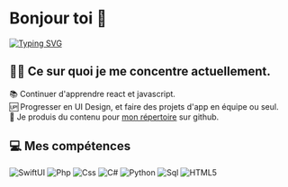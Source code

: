 # Bonjour toi 👋
[![Typing SVG](https://readme-typing-svg.herokuapp.com?color=%2336BCF7&size=24&lines=Fullstack+developper;Javascript+novice)](https://git.io/typing-svg)
## 👨‍💻 Ce sur quoi je me concentre actuellement.
📚 Continuer d'apprendre react et javascript.<br/>
🆙 Progresser en UI Design, et faire des projets d'app en équipe ou seul.<br/>
💪 Je produis du contenu pour <a href="https://github.com/MickaelMoon?tab=repositories">mon répertoire</a> sur github.<br/>

## 💻 Mes compétences
<p>
<img alt="SwiftUI" src="https://img.shields.io/badge/-SwiftUI-f05138?style=flat-square&logo=swift&logoColor=white" />
<img alt="Php" src="https://img.shields.io/badge/-Php-8E44AD?style=flat-square&logo=swift&logoColor=white" />
<img alt="Css" src="https://img.shields.io/badge/-Css-03A9F4?style=flat-square&logo=swift&logoColor=white" />
<img alt="C#" src="https://img.shields.io/badge/-CSharp-2ECC71?style=flat-square&logo=swift&logoColor=white" />
<img alt="Python" src="https://img.shields.io/badge/-Python-F1C40F?style=flat-square&logo=swift&logoColor=white" />
<img alt="Sql" src="https://img.shields.io/badge/-Sql-F472D0?style=flat-square&logo=swift&logoColor=white" />
<img alt="HTML5" src="https://img.shields.io/badge/-HTML5-E34F26?style=flat-square&logo=html5&logoColor=white" />
  
</p>
